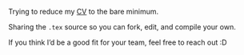 Trying to reduce my [CV](CV.pdf) to the bare minimum. 

Sharing the `.tex` source so you can fork, edit, and compile your own.

If you think I’d be a good fit for your team, feel free to reach out :D

